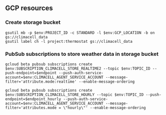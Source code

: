 ## GCP resources

### Create storage bucket
```
gsutil mb -p $env:PROJECT_ID -c STANDARD -l $env:GCP_LOCATION -b on gs://climacell_data
gsutil label ch -l project:thermostat gs://climacell_data
```

### PubSub subscriptions to store weather data in storage bucket
```
gcloud beta pubsub subscriptions create $env:SUBSCRIPTION_CLIMACELL_STORE_REALTIME2 --topic $env:TOPIC_ID --push-endpoint=$endpoint --push-auth-service-account=$env:CLIMACELL_AGENT_SERVICE_ACCOUNT --message-filter='attribute.mode:realtime' --enable-message-ordering

gcloud beta pubsub subscriptions create $env:SUBSCRIPTION_CLIMACELL_STORE_HOURLY --topic $env:TOPIC_ID --push-endpoint=$endpoint_hourly --push-auth-service-account=$env:CLIMACELL_AGENT_SERVICE_ACCOUNT --message-filter='attributes.mode = \"hourly\"' --enable-message-ordering
```